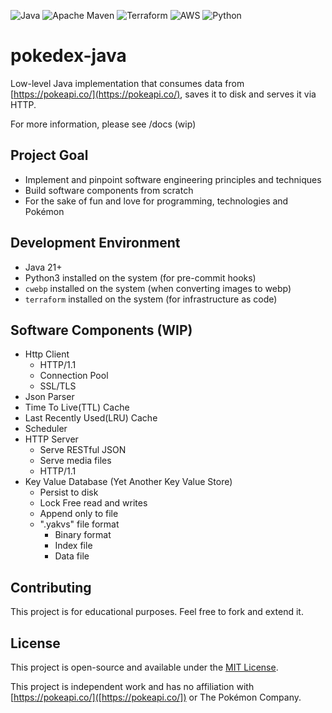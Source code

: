 ![Java](https://img.shields.io/badge/java-%23ED8B00.svg?style=for-the-badge&logo=openjdk&logoColor=white)
![Apache Maven](https://img.shields.io/badge/Apache%20Maven-C71A36?style=for-the-badge&logo=Apache%20Maven&logoColor=white)
![Terraform](https://img.shields.io/badge/terraform-%235835CC.svg?style=for-the-badge&logo=terraform&logoColor=white)
![AWS](https://img.shields.io/badge/AWS-%23FF9900.svg?style=for-the-badge&logo=amazon-aws&logoColor=white)
![Python](https://img.shields.io/badge/python-3670A0?style=for-the-badge&logo=python&logoColor=ffdd54)

# pokedex-java

Low-level Java implementation that consumes data from [https://pokeapi.co/](https://pokeapi.co/), saves it to disk and serves it via HTTP.

For more information, please see /docs (wip)

## Project Goal

- Implement and pinpoint software engineering principles and techniques
- Build software components from scratch
- For the sake of fun and love for programming, technologies and Pokémon

## Development Environment

- Java 21+
- Python3 installed on the system (for pre-commit hooks)
- `cwebp` installed on the system (when converting images to webp)
- `terraform` installed on the system (for infrastructure as code)

## Software Components (WIP)

- Http Client
    - HTTP/1.1
    - Connection Pool
    - SSL/TLS
- Json Parser
- Time To Live(TTL) Cache
- Last Recently Used(LRU) Cache
- Scheduler
- HTTP Server
    - Serve RESTful JSON
    - Serve media files
    - HTTP/1.1
- Key Value Database (Yet Another Key Value Store)
    - Persist to disk
    - Lock Free read and writes
    - Append only to file
    - ".yakvs" file format
        - Binary format
        - Index file
        - Data file

## Contributing

This project is for educational purposes. Feel free to fork and extend it.

## License

This project is open-source and available under the [MIT License](LICENSE).

This project is independent work and has no affiliation with [https://pokeapi.co/]([https://pokeapi.co/]) or The Pokémon Company.